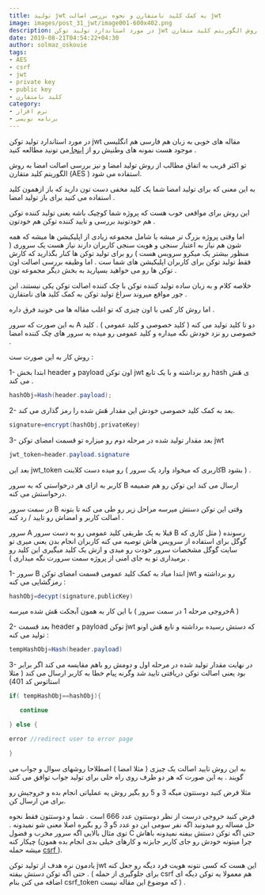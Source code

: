```yaml
---
title: تولید jwt به کمک کلید نامتقارن و نحوه بررسی اصالت jwt
image: images/post_31_jwt/image001-600x402.png
description: در مورد استاندارد تولید توکن jwt مقاله های خوبی به زبان هم فارسی هم انگلیسی موجود هست تو اکثر قریب به اتفاق مطالب از روش تولید امضا و نیز بررسی اصالت امضا به روش الگوریتم کلید متقارن (AES ) استفاده می شود.اما وقتی پروژه بزرگ تر میشه یا شامل مجموعه زیادی از اپلیکیشن ها میشه که همه شون هم نیاز به اعتبار سنجی و هویت سنجی کاربران دارند نیاز هست یک سروری ( منظور بیشتر یک میکرو سرویس هست ) رو برای تولید توکن ها کنار بگذارید که کارش فقط تولید توکن برای کاربران اپلیکیشن های شما ست . اما وظیفه بررسی اصالت اون توکن ها رو می خواهید بسپارید به بخش دیگر مجموعه تون .این جور مواقع میروند سراغ تولید توکن به کمک کلید های نامتقارن .
date: 2019-08-21T04:54:22+04:30
author: solmaz_oskouie
tags:
- AES
- csrf
- jwt
- private key
- public key
- کلید نامتقارن
category:
- نرم افزار
- برنامه نویسی
---
```


در مورد استاندارد تولید توکن jwt مقاله های خوبی به زبان هم فارسی هم انگلیسی موجود هست نمونه های وطنیش رو از [اینجا ](https://virgool.io/search?q=jwt)می تونید مطالعه کنید .

تو اکثر قریب به اتفاق مطالب از روش تولید امضا و نیز بررسی اصالت امضا به روش الگوریتم کلید متقارن (AES ) استفاده می شود.

به این معنی که برای تولید امضا شما یک کلید مخفی دست تون دارید که باز ازهمون کلید استفاده می کنید برای باز تولید امضا .

این روش برای مواقعی خوب هست که پروژه شما کوچیک باشه یعنی تولید کننده توکن هم خودتونید بررسی و تایید کننده توکن هم خودتون .

اما وقتی پروژه بزرگ تر میشه یا شامل مجموعه زیادی از اپلیکیشن ها میشه که همه شون هم نیاز به اعتبار سنجی و هویت سنجی کاربران دارند نیاز هست یک سروری ( منظور بیشتر یک میکرو سرویس هست ) رو برای تولید توکن ها کنار بگذارید که کارش فقط تولید توکن برای کاربران اپلیکیشن های شما ست . اما وظیفه بررسی اصالت اون توکن ها رو می خواهید بسپارید به بخش دیگر مجموعه تون .

خلاصه کلام و به زبان ساده تولید کننده توکن با چک کننده اصالت توکن یکی نیستند، این جور مواقع میروند سراغ تولید توکن به کمک کلید های نامتقارن .

اما روش کار کمی با اون چیزی که تو اغلب مقاله ها می خونید فرق داره .

به این صورت که سرور A دو تا کلید تولید می کنه ( کلید خصوصی و کلید عمومی ) . کلید خصوصی رو نزد خودش نگه میداره و کلید عمومی رو میده به سرور های چک کننده امضا .

روش کار به این صورت ست :

1- ابتدا بخش header و payload اون توکن jwt رو برداشته و با یک تابع hash ی هَش می کند .

```java
hashObj=Hash(header.payload);
```

2- بعد به کمک کلید خصوصی خودش این مقدار هَش شده را رمز گذاری می کند.

```java
signature=encrypt(hashObj,privateKey)
```

3- بعد مقدار تولید شده در مرحله دوم رو میزاره تو قسمت امضای توکن jwt

```java
jwt_token=header.payload.signature
```

بعد این jwt_token رو میده دست کلاینت ( کاربری که میخواد وارد یک سرورB بشود ) .

کاربر به ازای هر درخواستی که به سرور B ارسال می کند این توکن رو هم ضمیمه درخواستش می کنه.

در سمت سرور B وقتی این توکن دستش میرسه مراحل زیر رو طی می کنه تا بتونه اصالت کاربر و امضاش رو تایید / رد کنه .

سرور A قبلا به یک طریقی کلید عمومی رو به دست سرور B رسونده ( مثل کاری که گوگل برای استفاده از سرویس هاش توصیه می کنه کاربران انجام بدن یعنی میری تو سایت گوگل مشخصات سرور خودت رو میدی و ازش یک کلید میگیری این کلید رو برمیداری تو یه جای امنی از پروژه سمت سرورت نگه میداری ) .

1- سرور B ابتدا میاد به کمک کلید عمومی قسمت امضای توکن jwt رو برداشته و رمزگشایی می کنه :

```java
hashObj=decypt(signature,publicKey)
```

با این کار به همون آبجکت هَش شده میرسه ( خروجی مرحله 1 در سمت سرورA )

2- بعد قسمت header و payload توکن jwt که دستش رسیده برداشته و تابع هََش اونو تولید می کنه :

```java
tempHashObj=Hash(header.payload)
```


3- در نهایت مقدار تولید شده در مرحله اول و دومش رو باهم مقایسه می کند اگر برابر بود یعنی اصالت توکن دریافتی تایید شد وگرنه پیام خطا به کاربر ارسال می کند ( مثلا استاتوس کد 401)

```java
if( tempHashObj==hashObj){

   continue 

} else {

error //redirect user to error page 

}
```

به این روش تایید اصالت یک چیزی ( مثلا امضا ) اصطلاحا روشهای سوال و جواب می گویند . به این صورت که هر دو طرف روی راه حلی برای تولید جواب توافق می کنند

مثلا فرض کنید دوستتون میگه 3 و 5 رو بگیر روش یه عملیاتی انجام بده و خروجیش رو برای من ارسال کن.

فرض کنید خروجی درست از نظر دوستتون عدد 666 است . شما و دوستتون فقط نحوه حل مساله رو میدونید اگه نفر سومی این دو عدد 5و 3 رو بگیره اصلا معنی شو نمیدونه . توی مثال بالایی اگه سرور مخرب و فضول C حتی اگه توکن دستش بیفته نمیدونه باهاش چیکار کنه (چرا میتونه خودش رو جای کاربر جابزنه و کارهای خیلی بدی انجام بده همون میشه حمله [csrf ](https://en.wikipedia.org/wiki/Cross-site_request_forgery)).

یادمون نره هدف از تولید توکن jwt این هست که کسی نتونه هویت فرد دیگه رو جعل کنه حتی اگه توکن دستش بیفته . ( برای جلوگیری از حمله csrf هم معمولا یه توکن دیگه ای اضافه می کنن بنام csrf_token که موضوع این مقاله نیست ) .